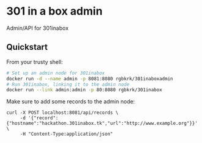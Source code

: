 301 in a box admin
==================

Admin/API for 301inabox

## Quickstart

From your trusty shell:
```bash
# Set up an admin node for 301inabox
docker run -d --name admin -p 8081:8080 rgbkrk/301inaboxadmin
# Run 301inabox, linking it to the admin node
docker run --link admin:admin -p 80:8080 rgbkrk/301inabox
```

Make sure to add some records to the admin node:
```
curl -X POST localhost:8081/api/records \
     -d '{"record":{"hostname":"hackathon.301inabox.tk","url":"http://www.example.org"}}' \
     -H "Content-Type:application/json"
```
